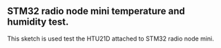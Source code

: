 ## STM32 radio node mini temperature and humidity test.

This sketch is used test the HTU21D attached to STM32 radio node mini.